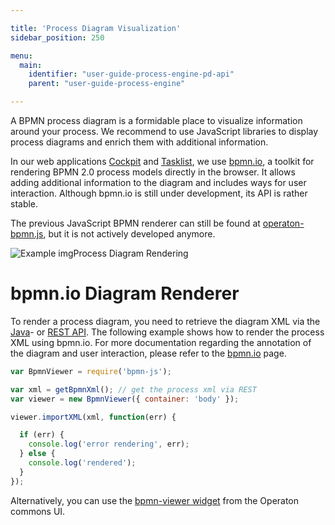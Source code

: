 ```yaml
---

title: 'Process Diagram Visualization'
sidebar_position: 250

menu:
  main:
    identifier: "user-guide-process-engine-pd-api"
    parent: "user-guide-process-engine"

---
```



A BPMN process diagram is a formidable place to visualize information around your process. We recommend to use JavaScript libraries to display process diagrams and enrich them with additional information.

In our web applications [Cockpit](../../webapps/cockpit/index.md) and [Tasklist](../../webapps/tasklist/index.md), we use [bpmn.io](http://bpmn.io/), a toolkit for rendering BPMN 2.0 process models directly in the browser. It allows adding additional information to the diagram and includes ways for user interaction. Although bpmn.io is still under development, its API is rather stable.

The previous JavaScript BPMN renderer can still be found at [operaton-bpmn.js](https://github.com/operaton/operaton-bpmn.js), but it is not actively developed anymore.

![Example img](./img/process-diagram-bpmn-js.png)Process Diagram Rendering


# bpmn.io Diagram Renderer

To render a process diagram, you need to retrieve the diagram XML via the <a class="javadocref" href="https://docs.operaton.org/reference/latest/javadoc/org/operaton/bpm/engine/RepositoryService.html">Java</a>- or [REST API](../getProcessDefinitionBpmn20XmlByKey#Process-Definition). The following example shows how to render the process XML using bpmn.io. For more documentation regarding the annotation of the diagram and user interaction, please refer to the [bpmn.io](https://github.com/bpmn-io/bpmn-js) page.

```javascript
var BpmnViewer = require('bpmn-js');

var xml = getBpmnXml(); // get the process xml via REST
var viewer = new BpmnViewer({ container: 'body' });

viewer.importXML(xml, function(err) {

  if (err) {
    console.log('error rendering', err);
  } else {
    console.log('rendered');
  }
});
```

Alternatively, you can use the  [bpmn-viewer widget](https://github.com/operaton/operaton/blob/master/webapps/frontend/operaton-commons-ui/lib/widgets/bpmn-viewer/cam-widget-bpmn-viewer.html) from the Operaton commons UI.
